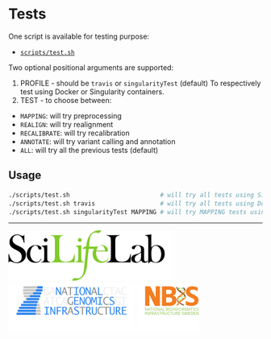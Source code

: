 # Tests

One script is available for testing purpose:
- [`scripts/test.sh`](../scripts/test.sh)

Two optional positional arguments are supported:
1. PROFILE - should be `travis` or `singularityTest` (default)
To respectively test using Docker or Singularity containers.
2. TEST - to choose between:
 - `MAPPING`: will try preprocessing
 - `REALIGN`: will try realignment
 - `RECALIBRATE`: will try recalibration
 - `ANNOTATE`: will try variant calling and annotation
 - `ALL`: will try all the previous tests (default)

## Usage

```bash
./scripts/test.sh                         # will try all tests using Singularity
./scripts/test.sh travis                  # will try all tests using Docker
./scripts/test.sh singularityTest MAPPING # will try MAPPING tests using Singularity
```

--------------------------------------------------------------------------------

[![](images/SciLifeLab_logo.png "SciLifeLab")][scilifelab-link]
[![](images/NGI_logo.png "NGI")][ngi-link]
[![](images/NBIS_logo.png "NBIS")][nbis-link]

[nbis-link]: https://www.nbis.se/
[ngi-link]: https://ngisweden.scilifelab.se/
[scilifelab-link]: https://www.scilifelab.se/
